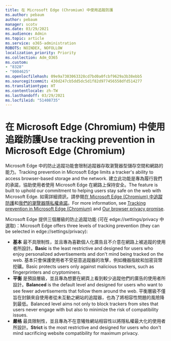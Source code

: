 ```yaml
---
title: 在 Microsoft Edge (Chromium) 中使用追蹤防護
ms.author: pebaum
author: pebaum
manager: scotv
ms.date: 03/29/2021
ms.audience: Admin
ms.topic: article
ms.service: o365-administration
ROBOTS: NOINDEX, NOFOLLOW
localization_priority: Priority
ms.collection: Adm_O365
ms.custom:
- "8328"
- "9004625"
ms.openlocfilehash: 09e9a7303063328cd7bd0a0fcbf9629a3b38ebb5
ms.sourcegitcommit: 430d247cb5dd5dc5d1f82d977456558dfd514277
ms.translationtype: HT
ms.contentlocale: zh-TW
ms.lasthandoff: 03/29/2021
ms.locfileid: "51408735"
---
```

# <a name="use-tracking-prevention-in-microsoft-edge-chromium"></a><span data-ttu-id="eebc5-102">在 Microsoft Edge (Chromium) 中使用追蹤防護</span><span class="sxs-lookup"><span data-stu-id="eebc5-102">Use tracking prevention in Microsoft Edge (Chromium)</span></span>

<span data-ttu-id="eebc5-103">Microsoft Edge 中的防止追蹤功能會限制追蹤器存取瀏覽器型儲存空間和網路的能力。</span><span class="sxs-lookup"><span data-stu-id="eebc5-103">Tracking prevention in Microsoft Edge limits a tracker's ability to access browser-based storage and the network.</span></span> <span data-ttu-id="eebc5-104">建立此功能是專為履行我們的承諾，協助使用者使用 Microsoft Edge 在網路上保持安全。</span><span class="sxs-lookup"><span data-stu-id="eebc5-104">The feature is built to uphold our commitment to helping users stay safe on the web with Microsoft Edge.</span></span> <span data-ttu-id="eebc5-105">如需詳細資訊，請參閱[在 Microsoft Edge (Chromium) 中追蹤防護](https://go.microsoft.com/fwlink/?linkid=2135435)和[我們的瀏覽器隱私權承諾](https://go.microsoft.com/fwlink/?linkid=2135350)。</span><span class="sxs-lookup"><span data-stu-id="eebc5-105">For more information, see [Tracking prevention in Microsoft Edge (Chromium)](https://go.microsoft.com/fwlink/?linkid=2135435) and [Our browser privacy promise](https://go.microsoft.com/fwlink/?linkid=2135350).</span></span>

<span data-ttu-id="eebc5-106">Microsoft Edge 提供三個層級的防止追蹤功能 (可在 edge://settings/privacy 中選取)：</span><span class="sxs-lookup"><span data-stu-id="eebc5-106">Microsoft Edge offers three levels of tracking prevention (they can be selected in edge://settings/privacy):</span></span>

- <span data-ttu-id="eebc5-107">**基本** 最不具限制性，並且專為喜歡個人化廣告且不介意在網路上被追蹤的使用者所設計。</span><span class="sxs-lookup"><span data-stu-id="eebc5-107">**Basic** is the least restrictive and designed for users who enjoy personalized advertisements and don't mind being tracked on the web.</span></span> <span data-ttu-id="eebc5-108">基本只會保護使用者不受惡意追蹤器的攻擊，例如機器指紋和加密貨幣挖礦。</span><span class="sxs-lookup"><span data-stu-id="eebc5-108">Basic protects users only against malicious trackers, such as fingerprinters and cryptominers.</span></span>
- <span data-ttu-id="eebc5-109">**平衡** 是預設層級，並且專為想要在網頁上看到較少追蹤他們的廣告的使用者所設計。</span><span class="sxs-lookup"><span data-stu-id="eebc5-109">**Balanced** is the default level and designed for users who want to see fewer advertisements that follow them around the web.</span></span> <span data-ttu-id="eebc5-110">平衡層級不僅旨在封鎖來自使用者從未互動之網站的追蹤器，也為了將相容性問題的風險降到最低。</span><span class="sxs-lookup"><span data-stu-id="eebc5-110">Balanced level aims not only to block trackers from sites that users never engage with but also to minimize the risk of compatibility issues.</span></span>
- <span data-ttu-id="eebc5-111">**嚴格** 最具限制性，並且專為不在意犧牲網站相容性以將隱私權最大化的使用者所設計。</span><span class="sxs-lookup"><span data-stu-id="eebc5-111">**Strict** is the most restrictive and designed for users who don't mind sacrificing website compatibility for maximum privacy.</span></span>